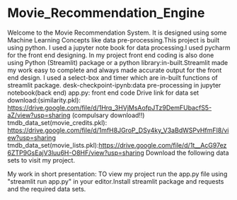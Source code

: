 # Movie_Recommendation_Engine
Welcome to the Movie Recommendation System. It is designed using some Machine Learning Concepts like data pre-processing.This project is built using python. I used a jupyter note book for data processing.I used pycharm for the front end designing. In my project front end coding is also done using Python (Streamlit) package or a python library:in-built.Streamlit made my work easy to complete and always made accurate output for the front end design. I used a select-box and timer which are in-built functions of streamlit package.
desk-checkpoint-ipynb:data pre-processing in jupyter notebook(back end)
app.py: front end code
Drive link for data set download:(similarity.pkl): https://drive.google.com/file/d/1Hrq_3HVjMsAofpJTz9DemFUbacfS5-aZ/view?usp=sharing (compulsary download!!)
tmdb_data_set(movie_credits.pkl): https://drive.google.com/file/d/1mfH8JGroP_DSy4ky_V3aBdWSPvHfmFI8/view?usp=sharing 
tmdb_data_set(movie_lists.pkl):https://drive.google.com/file/d/1t__AcG97ez6ZTP9GsEajV3luu6H-O8HF/view?usp=sharing 
Download the following data sets to visit my project.

My work in short presentation:
TO view my project run the app.py file using "streamlit run app.py" in your editor.Install streamlit package and requests and the required data sets.
